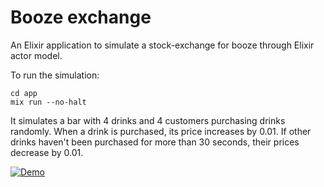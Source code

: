 # Booze exchange

An Elixir application to simulate a stock-exchange for booze through Elixir actor model. 


To run the simulation:

```
cd app
mix run --no-halt
```


It simulates a bar with 4 drinks and 4 customers purchasing drinks randomly. 
When a drink is purchased, its price increases by 0.01. If other drinks haven't been purchased for more than 30 seconds, their prices decrease by 0.01.


[![Demo](https://img.shields.io/badge/Demo-blue)](./demo/booze_exchange.mov)
